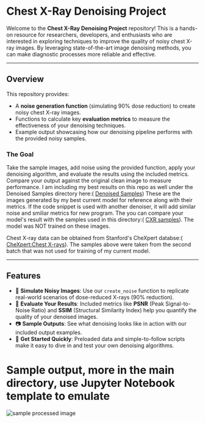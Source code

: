 # **Chest X-Ray Denoising Project**

Welcome to the **Chest X-Ray Denoising Project** repository! This is a hands-on resource for researchers, developers, and enthusiasts who are interested in exploring techniques to improve the quality of noisy chest X-ray images. By leveraging state-of-the-art image denoising methods, you can make diagnostic processes more reliable and effective.

---

## **Overview**

This repository provides:

- A **noise generation function** (simulating 90% dose reduction) to create noisy chest X-ray images.
- Functions to calculate key **evaluation metrics** to measure the effectiveness of your denoising techniques.
- Example output showcasing how our denoising pipeline performs with the provided noisy samples.

### **The Goal**
Take the sample images, add noise using the provided function, apply your denoising algorithm, and evaluate the results using the included metrics. Compare your output against the original clean image to measure performance.
I am including my best results on this repo as well under the Denoised Samples directory here:( [Denoised Samples](https://github.com/VoteLadder/denoise/tree/main/Denoised%20Samples/))
These are the images generated by my best current model for reference along with their metrics. If the code snippet is used with another denoiser, it will add similar noise and smiliar metrics for new program.
The you can compare your model's result with the samples used in this directory:( [CXR samples](https://github.com/VoteLadder/denoise/tree/main/CXR%20samples/)). The model was NOT trained on these images.

Chest X-ray data can be obtained from Stanford's CheXpert databse:( [CheXpert:Chest X-rays](https://aimi.stanford.edu/datasets/chexpert-chest-x-rays)). The samples above were taken from the second batch that was not used for training of my current model.

---

## **Features**

- 🌟 **Simulate Noisy Images**: Use our `create_noise` function to replicate real-world scenarios of dose-reduced X-rays (90% reduction).
- 📏 **Evaluate Your Results**: Included metrics like **PSNR** (Peak Signal-to-Noise Ratio) and **SSIM** (Structural Similarity Index) help you quantify the quality of your denoised images.
- 📷 **Sample Outputs**: See what denoising looks like in action with our included output examples.
- 🚀 **Get Started Quickly**: Preloaded data and simple-to-follow scripts make it easy to dive in and test your own denoising algorithms.
# **Sample output, more in the main directory, use Jupyter Notebook template to emulate**
![sample processed image]([5_combined.png](https://github.com/VoteLadder/denoise/blob/main/Denoised%20Samples/5_combined.png))

